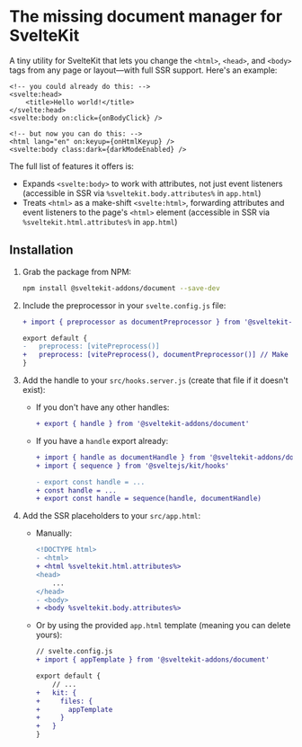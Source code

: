 # The missing document manager for SvelteKit

A tiny utility for SvelteKit that lets you change the `<html>`, `<head>`, and `<body>` tags from any page or layout—with full SSR support. Here's an example:

```svelte
<!-- you could already do this: -->
<svelte:head>
    <title>Hello world!</title>
</svelte:head>
<svelte:body on:click={onBodyClick} />

<!-- but now you can do this: -->
<html lang="en" on:keyup={onHtmlKeyup} />
<svelte:body class:dark={darkModeEnabled} />
```

The full list of features it offers is:

- Expands `<svelte:body>` to work with attributes, not just event listeners (accessible in SSR via `%sveltekit.body.attributes%` in `app.html`)
- Treats `<html>` as a make-shift `<svelte:html>`, forwarding attributes and event listeners to the page's `<html>` element (accessible in SSR via `%sveltekit.html.attributes%` in `app.html`)

## Installation

1. Grab the package from NPM:

   ```sh
   npm install @sveltekit-addons/document --save-dev
   ```

1. Include the preprocessor in your `svelte.config.js` file:

   ```diff
   + import { preprocessor as documentPreprocessor } from '@sveltekit-addons/document'

   export default {
   -   preprocess: [vitePreprocess()]
   +   preprocess: [vitePreprocess(), documentPreprocessor()] // Make sure it's at the very end
   }
   ```

1. Add the handle to your `src/hooks.server.js` (create that file if it doesn't exist):

   - If you don't have any other handles:
     ```diff
     + export { handle } from '@sveltekit-addons/document'
     ```
   - If you have a `handle` export already:

     ```diff
     + import { handle as documentHandle } from '@sveltekit-addons/document'
     + import { sequence } from '@sveltejs/kit/hooks'

     - export const handle = ...
     + const handle = ...
     + export const handle = sequence(handle, documentHandle)
     ```

1. Add the SSR placeholders to your `src/app.html`:

   - Manually:
     ```diff
     <!DOCTYPE html>
     - <html>
     + <html %sveltekit.html.attributes%>
     <head>
         ...
     </head>
     - <body>
     + <body %sveltekit.body.attributes%>
     ```
   - Or by using the provided `app.html` template (meaning you can delete yours):

     ```diff
     // svelte.config.js
     + import { appTemplate } from '@sveltekit-addons/document'

     export default {
         // ...
     +   kit: {
     +     files: {
     +       appTemplate
     +     }
     +   }
     }
     ```
